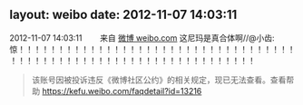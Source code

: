 layout: weibo
date: 2012-11-07 14:03:11
---
<meta name="referrer" content="no-referrer" />

2012-11-07 14:03:11  &nbsp;&nbsp;&nbsp;&nbsp;&nbsp;&nbsp; 来自 <a href="http://weibo.com/" rel="nofollow">微博 weibo.com</a>
这尼玛是真合体啊//@小齿: 惊！！！！！！！！！！！！！！！！！！！！！！！！！！！！！！！！！！！！！！！！！！！！！！！！！！！！！！！！！！！！！！！！！！
>  该账号因被投诉违反《微博社区公约》的相关规定，现已无法查看。查看帮助 https://kefu.weibo.com/faqdetail?id=13216
